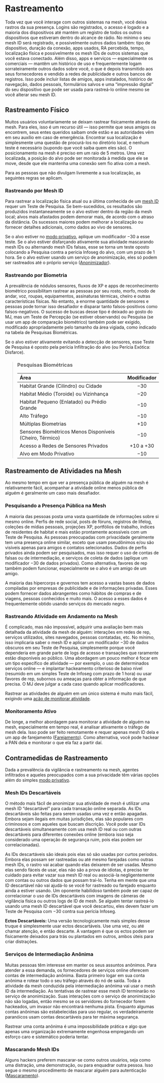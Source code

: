 # Rastreamento

Toda vez que você interage com outros sistemas na mesh, você deixa rastros da sua presença. Logins são registrados, o acesso é logado e a maioria dos dispositivos até mantém um registro de todos os outros dispositivos que estiveram dentro do alcance de rádio. No mínimo o seu mesh ID será registrado, e possivelmente outros dados também: tipo de dispositivo, duração da conexão, apps usados, RA percebida, tempo, localização física e possivelmente os mesh IDs de outros sistemas que você estava conectado. Além disso, apps e serviços — especialmente os comerciais — mantêm um histórico de uso e frequentemente logam sorrateiramente outros dados sobre você, o que é depois transmitido aos seus fornecedores e vendido a redes de publicidade e outros bancos de registros. Isso pode incluir listas de amigos, apps instalados, histórico de navegação, dados pessoais, formulários salvos e uma “impressão digital” do seu dispositivo que pode ser usada para rastreá-lo online mesmo se você alterar seu mesh ID.

## Rastreamento Físico

Muitos usuários voluntariamente se deixam rastrear fisicamente através da mesh. Para eles, isso é um recurso útil — isso permite que seus amigos os encontrem, seus entes queridos saibam onde estão e as autoridades vêm em seu auxílio em caso de emergência. Encontrar sua localização é simplesmente uma questão de procurá-los no diretório local, e nenhum teste é necessário (supondo que você saiba quem eles são). O posicionamento na mesh é preciso em um raio de 5 metros. Uma vez localizada, a posição do alvo pode ser monitorada à medida que ele se move, desde que ele mantenha uma conexão sem fio ativa com a mesh.

Para as pessoas que não divulgam livremente a sua localização, as seguintes regras se aplicam.

### Rastreando por Mesh ID

Para rastrear a localização física atual ou a última conhecida de um [mesh ID](05-authentication-and-encryption.md#mesh-id) requer um Teste de Pesquisa. Se bem-sucedidos, os resultados são produzidos instantaneamente se o alvo estiver dentro da região da mesh local; alvos mais afastados podem demorar mais, de acordo com o atraso da distância. Os sucessos maiores podem melhorar a localização ou fornecer detalhes adicionais, como dados ao vivo de sensores.

Se o alvo estiver no [modo privativo](01-everyware.md#modo-privativo), aplique um modificador −30 a esse teste. Se o alvo estiver disfarçando ativamente sua atividade mascarando mesh IDs ou alternando mesh IDs falsas, esse se torna um teste oposto colocando a Pesquisa contra a perícia Infoseg do alvo, com um prazo de 1 hora. Se o alvo estiver usando um serviço de anonimização, eles só podem ser rastreados até o próprio serviço ([Anonimizador](../16/04-services.md#serviços-da-mesh)).

### Rastreando por Biometria

A prevalência de nódulos sensores, fluxos de XP e apps de reconhecimento biométrico possibilitam rastrear as pessoas por seu rosto, morfo, modo de andar, voz, roupas, equipamentos, assinaturas térmicas, cheiro e outras características físicas. No entanto, a enorme quantidade de sensores e pessoas pode tornar isso desafiador e disparar tanto falsos-positivos como falsos-negativos. O sucesso de buscas desse tipo é deixado ao gosto do MJ, mas um Teste de Percepção (se estiver observando) ou Pesquisa (se usar um app de comparação biométrico) também pode ser exigido, modificado apropriadamente pelo tamanho da área vigiada, como indicado na tabela de Pesquisas Biométricas.

Se o alvo estiver ativamente evitando a detecção de sensores, esse Teste de Pesquisa é oposto pela perícia Infiltração do alvo (ou Perícia Exótica: Disfarce).

<blockquote class="table">

### Pesquisas Biométricas

| Área                                                     | Modificador |
|:-------------------------------------------------------- |:-----------:|
| Habitat Grande (Cilindro) ou Cidade                      |     −30     |
| Habitat Médio (Toroide) ou Vizinhança                    |     −20     |
| Habitat Pequeno (Enlatado) ou Prédio Grande              |     −10     |
| Alto Tráfego                                             |     −10     |
| Múltiplas Biometrias                                     |     +10     |
| Sensores Biométricos Menos Disponíveis (Cheiro, Térmico) |     −10     |
| Acesso a Redes de Sensores Privados                      |  +10 a +30  |
| Alvo em Modo Privativo                                   |     −10     |

</blockquote>

## Rastreamento de Atividades na Mesh

Ao mesmo tempo em que ver a presença pública de alguém na mesh é relativamente fácil, acompanhar a atividade online menos pública de alguém é geralmente um caso mais desafiador.

### Pesquisando a Presença Pública na Mesh

A maioria das pessoas posta uma vasta quantidade de informações sobre si mesmo online. Perfis de rede social, posts de fóruns, registros de lifelog, coleções de mídias pessoais, projeções XP, portfólios de trabalho, índices de residentes de habitat e mais estão prontamente acessíveis com um Teste de Pesquisa. As pessoas preocupadas com privacidade geralmente tem uma presença online similar, exceto que usam pseudônimos e/ou são visíveis apenas para amigos e contatos selecionados. Dados de perfis privados ainda podem ser pesquisados, mas isso requer o uso de contas de falsas ou de intermediação, e serviços de coleta de dados (aplique um modificador −30 de dados privados). Como alternativa, favores de rep também podem funcionar, especialmente se o alvo é um amigo de um amigo.

A maioria das hipercorps e governos tem acesso a vastas bases de dados compiladas por empresas de publicidade e de informações privadas. Esses podem fornecer dados abrangentes como hábitos de compras e de viagens, pessoas conhecidos e muito mais. O acesso a esses dados é frequentemente obtido usando serviços do mercado negro.

### Rastreando Atividade em Andamento na Mesh

É complicado, mas não impossível, adquirir uma avaliação bem mais detalhada da atividade da mesh de alguém: interações em redes de rep, serviços utilizados, sites navegados, pessoas contatadas, etc. No mínimo, isso implicaria saber o mesh ID e aplicar um modificador −30 de dados obscuros em seu Teste de Pesquisa, simplesmente porque você dependeria em grande parte de logs de acesso e transações que raramente estão disponíveis ao público. Uma abordagem um pouco melhor é focar em um tipo específico de atividade — por exemplo, o uso de determinados serviços online — e implantar hackeamento criterioso de baixo nível (resumido em um simples Teste de Infoseg com prazo de 1 hora) ou usar favores de rep, subornos ou ameaças para obter a informação de que precisa. O MJ deve julgar a cada caso quando aplicar modificadores.

Rastrear as atividades de alguém em um único sistema é muito mais fácil, exigindo uma [ação de monitorar atividade](06-mesh-actions.md#ações-de-segurança).

### Monitoramento Ativo

De longe, a melhor abordagem para monitorar a atividade de alguém na mesh, especialmente em tempo real, é analisar ativamente o tráfego de mesh dela. Isso pode ser feito remotamente e requer apenas mesh ID dela e um app de farejamento ([Farejamento](04-devices-apps-and-links.md#farejamento)). Como alternativa, você pode hackear a PAN dela e monitorar o que ela faz a partir daí.

## Contramedidas de Rastreamento

Dada a prevalência da vigilância e rastreamento na mesh, agentes infiltrados e aqueles preocupados com a sua privacidade têm várias opções além do simples [modo privativo](01-everyware.md#modo-privativo).

### Mesh IDs Descartáveis

O método mais fácil de anonimizar sua atividade de mesh é utilizar uma mesh ID “descartável” para cada transação online separada. As IDs descartáveis são feitas para serem usadas uma vez e então apagadas. Embora sejam ilegais em muitas jurisdições, elas são populares com criminosos e com aqueles que buscam discrição. Você pode usar IDs descartáveis simultaneamente com usa mesh ID real ou com outras descartáveis para diferentes conexões online (embora isso seja considerado uma operação de segurança ruim, pois elas podem ser correlacionadas).

As IDs descartáveis são ideais pois elas só são usadas por curtos períodos. Embora elas possam ser rastreadas ou até mesmo farejadas como outras mesh IDs, o rastro vai acabar quando elas deixarem de ser usadas. Mesmo elas sendo fáceis de usar, elas não são a prova de idiotas, é preciso ter cuidado para evitar vazar sua mesh ID real ou associá-la negligentemente com contas ou outros dados que possam trai-lo. Tenha em mente que uma ID descartável não vai ajudá-lo se você for rastreado ou farejado enquanto ainda a estiver usando. Um oponente habilidoso também pode ser capaz de correlacionar o uso de IDs descartáveis com imagens de câmeras de vigilância física ou outros logs de ID de mesh. Se alguém tentar rastreá-lo usando uma mesh ID descartável que você descartou, eles devem fazer um Teste de Pesquisa com −30 contra sua perícia Infoseg.

**Ectos Descartáveis:** Uma versão tecnologicamente mais simples desse truque é simplesmente usar ectos descartáveis. Use uma vez, ou até chamar atenção, e então descarte. A vantagem é que os ectos podem ser fisicamente deixados para trás ou plantados em outros, ambos úteis para criar distrações.

### Serviços de Intermediação Anônima

Muitas pessoas têm interesse em manter os seus assuntos anônimos. Para atender a essa demanda, os fornecedores de serviços online oferecem contas de intermediação anônima. Basta primeiro logar em sua conta anônima e rotear todo o seu tráfego através do nó de saída. Toda a atividade da mesh conduzida pela intermediação anônima vai usar o mesh ID da intermediação. As tentativas de rastrear esse mesh ID terminarão no serviço de anonimização. Suas interações com o serviço de anonimização não são logadas, então mesmo se os servidores do fornecedor forem hackeados, um invasor não encontrará nenhuma pista. Enquanto algumas contas anônimas são estabelecidas para uso regular, os verdadeiramente paranóicos usam contas descartáveis para ter máxima segurança.

Rastrear uma conta anônima é uma impossibilidade prática e algo que apenas uma organização extremamente engenhosa empregando um esforço caro e sistemático poderia tentar.

### Mascarando Mesh IDs

Alguns hackers preferem mascarar-se como outros usuários, seja como uma distração, uma demonstração, ou para enquadrar outra pessoa. Isso segue o mesmo procedimento de mascarar alguém para autenticação ([Mascaramento](05-authentication-and-encryption.md#mascaramento)).
